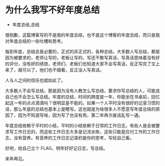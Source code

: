 # 为什么我写不好年度总结
- 年度总结,总结

很抱歉，这篇博客写的不是我的年度总结，也不是这个博客的年度总结，而只是我对年度总结的一些吐槽和思考。

每到年底，总结总是必要的，正式的非正式的，各种总结。大多数人写总结，都是因为被要求的，老师让写的，老板让写的，写还不敢写真话，写真话意味着没有好的评分，没有好的绩效，老师们、老板们也知道大家不会写真话，反正写完了交上来了，就可以了，他们也不细看，反正没人写真话。

人与人之间的信任也就如此了。

大多数人不会写总结，那是因为没有人教怎么写总结，要求你写总结的人，可能连自己也不会怎么写总结。年度的总结，时间的跨度是一年，你能坐在书桌前，回忆起这一年的点点滴滴吗？很明显是不能的。如果一个人平时没有很好的记录习惯的话，那么年底的总结也基本上是瞎写。这也就是为啥很多人不愿意写年度总结的原因了，因为不知道写啥，因为写了也没有用，第二年再次废话乱写一通。

年度总结依赖于平时的小结，平时的小结依赖于日常的工作日志。有些人是会被要求写工作日志的，而这些工作日志大多是记流水账，这些只能是应付工作的工作日志，没有营养。有营养的工作日志记录的是你的思考，写给自己看。

好吧，给自己立个 FLAG，明年好好记日志，写总结。

来年再见。
